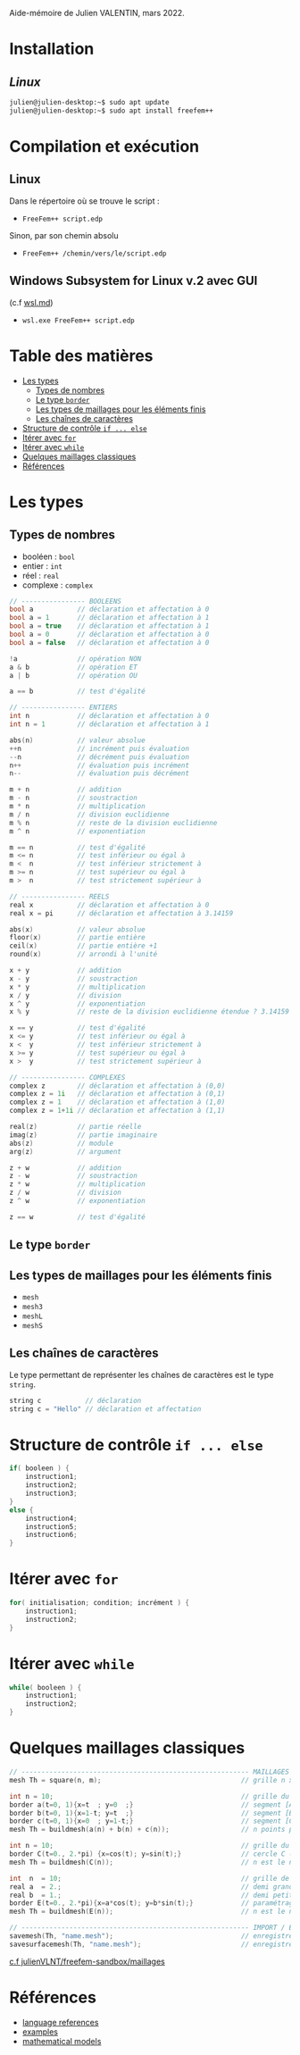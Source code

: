 Aide-mémoire de Julien VALENTIN, mars 2022.

# Installation <!-- omit in TOC -->

## *Linux* <!-- omit in TOC -->

```bash
julien@julien-desktop:~$ sudo apt update
julien@julien-desktop:~$ sudo apt install freefem++
```

# Compilation et exécution <!-- omit in TOC -->

## Linux <!-- omit in TOC -->

Dans le répertoire où se trouve le script :

- `FreeFem++ script.edp`

Sinon, par son chemin absolu

- `FreeFem++ /chemin/vers/le/script.edp`

## Windows Subsystem for Linux v.2 avec GUI <!-- omit in TOC -->

(c.f [wsl.md](wsl.md))

- `wsl.exe FreeFem++ script.edp`

# Table des matières <!-- omit in TOC -->

- [Les types](#les-types)
  - [Types de nombres](#types-de-nombres)
  - [Le type `border`](#le-type-border)
  - [Les types de maillages pour les éléments finis](#les-types-de-maillages-pour-les-éléments-finis)
  - [Les chaînes de caractères](#les-chaînes-de-caractères)
- [Structure de contrôle `if ... else`](#structure-de-contrôle-if--else)
- [Itérer avec `for`](#itérer-avec-for)
- [Itérer avec `while`](#itérer-avec-while)
- [Quelques maillages classiques](#quelques-maillages-classiques)
- [Références](#références)

# Les types

## Types de nombres

- booléen : `bool`
- entier : `int`
- réel   : `real`
- complexe : `complex`

```cpp
// ---------------- BOOLEENS
bool a           // déclaration et affectation à 0
bool a = 1       // déclaration et affectation à 1
bool a = true    // déclaration et affectation à 1
bool a = 0       // déclaration et affectation à 0
bool a = false   // déclaration et affectation à 0

!a               // opération NON
a & b            // opération ET
a | b            // opération OU

a == b           // test d'égalité

// ---------------- ENTIERS
int n            // déclaration et affectation à 0
int n = 1        // déclaration et affectation à 1

abs(n)           // valeur absolue
++n              // incrément puis évaluation
--n              // décrément puis évaluation
n++              // évaluation puis incrément
n--              // évaluation puis décrément

m + n            // addition
m - n            // soustraction
m * n            // multiplication
m / n            // division euclidienne
m % n            // reste de la division euclidienne
m ^ n            // exponentiation

m == n           // test d'égalité
m <= n           // test inférieur ou égal à
m <  n           // test inférieur strictement à
m >= n           // test supérieur ou égal à
m >  n           // test strictement supérieur à 

// ---------------- REELS
real x           // déclaration et affectation à 0
real x = pi      // déclaration et affectation à 3.14159

abs(x)           // valeur absolue
floor(x)         // partie entière
ceil(x)          // partie entière +1
round(x)         // arrondi à l'unité

x + y            // addition
x - y            // soustraction
x * y            // multiplication
x / y            // division
x ^ y            // exponentiation
x % y            // reste de la division euclidienne étendue ? 3.14159 % 2 = 1 ; 3.14159 % 3 = 0

x == y           // test d'égalité
x <= y           // test inférieur ou égal à
x <  y           // test inférieur strictement à
x >= y           // test supérieur ou égal à
x >  y           // test strictement supérieur à 

// ---------------- COMPLEXES
complex z        // déclaration et affectation à (0,0)
complex z = 1i   // déclaration et affectation à (0,1)
complex z = 1    // déclaration et affectation à (1,0)
complex z = 1+1i // déclaration et affectation à (1,1)

real(z)          // partie réelle
imag(z)          // partie imaginaire
abs(z)           // module
arg(z)           // argument

z + w            // addition
z - w            // soustraction
z * w            // multiplication
z / w            // division
z ^ w            // exponentiation

z == w           // test d'égalité
```

## Le type `border`

## Les types de maillages pour les éléments finis

- `mesh`
- `mesh3`
- `meshL`
- `meshS`

## Les chaînes de caractères

Le type permettant de représenter les chaînes de caractères est le type `string`.

```cpp
string c           // déclaration
string c = "Hello" // déclaration et affectation
```

# Structure de contrôle `if ... else`

```cpp
if( booleen ) {
    instruction1;
    instruction2;
    instruction3;
}
else {
    instruction4;
    instruction5;
    instruction6;
}
```

# Itérer avec `for`

```cpp
for( initialisation; condition; incrément ) {
    instruction1;
    instruction2;
}
```

# Itérer avec `while`

```cpp
while( booleen ) {
    instruction1;
    instruction2;
}
```

# Quelques maillages classiques

```cpp
// --------------------------------------------------------- MAILLAGES 2.D
mesh Th = square(n, m);                                   // grille n x m du carré [0,1] x [0,1]

int n = 10;                                               // grille du triangle rectangle isocèle A(0,0), B(1,0), C(1,1)
border a(t=0, 1){x=t  ; y=0  ;}                           // segment [A, B]
border b(t=0, 1){x=1-t; y=t  ;}                           // segment [B, C]
border c(t=0, 1){x=0  ; y=1-t;}                           // segment [C, A]
mesh Th = buildmesh(a(n) + b(n) + c(n));                  // n points par segment

int n = 10;                                               // grille du cercle unité
border C(t=0., 2.*pi) {x=cos(t); y=sin(t);}               // cercle C (bord du domaine)
mesh Th = buildmesh(C(n));                                // n est le nombre de points sur le cercle

int  n  = 10;                                             // grille de l'ellipse
real a  = 2.;                                             // demi grand axe
real b  = 1.;                                             // demi petit axe
border E(t=0., 2.*pi){x=a*cos(t); y=b*sin(t);}            // paramétrage du contour
mesh Th = buildmesh(E(n));                                // n est le nombre de points sur l'ellipse

// --------------------------------------------------------- IMPORT / EXPORT
savemesh(Th, "name.mesh");                                // enregistre le maillage 2.D dans le fichier 
savesurfacemesh(Th, "name.mesh");                         // enregistre le maillage 3.D dans le fichier
```

[c.f julienVLNT/freefem-sandbox/maillages](https://github.com/julienVLNT/freefem-sandbox)

# Références

- [language references](https://doc.freefem.org/references/index.html)
- [examples](https://doc.freefem.org/examples/index.html)
- [mathematical models](https://doc.freefem.org/models/index.html)
